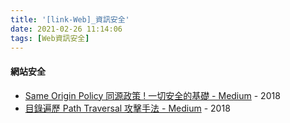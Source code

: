 ```yaml
---
title: '[link-Web]_資訊安全'
date: 2021-02-26 11:14:06
tags: [Web資訊安全]
---
```


#### 網站安全
  - [Same Origin Policy 同源政策 ! 一切安全的基礎 - Medium](https://medium.com/%E7%A8%8B%E5%BC%8F%E7%8C%BF%E5%90%83%E9%A6%99%E8%95%89/same-origin-policy-%E5%90%8C%E6%BA%90%E6%94%BF%E7%AD%96-%E4%B8%80%E5%88%87%E5%AE%89%E5%85%A8%E7%9A%84%E5%9F%BA%E7%A4%8E-36432565a226) - 2018
  - [目錄遍歷 Path Traversal 攻擊手法 - Medium](https://medium.com/%E7%A8%8B%E5%BC%8F%E7%8C%BF%E5%90%83%E9%A6%99%E8%95%89/%E7%9B%AE%E9%8C%84%E9%81%8D%E6%AD%B7-path-traversal-%E6%94%BB%E6%93%8A%E6%89%8B%E6%B3%95-238218d5115d) - 2018
